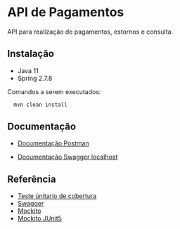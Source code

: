
# API de Pagamentos

API para realização de pagamentos, estornos e consulta.

## Instalação

- Java 11 
- Spring 2.7.8

Comandos a serem executados:

```bash
  mvn clean install
```




    
## Documentação

- [Documentação Postman](https://documenter.getpostman.com/view/5343042/2s8Z6yVrph)

- [Documentação Swagger localhost](http://localhost:8080/swagger-ui/index.html#/)

## Referência

 - [Teste únitario de cobertura](https://www.baeldung.com/jacoco)
 - [Swagger](https://www.baeldung.com/spring-rest-openapi-documentation)
 - [Mockito](https://www.baeldung.com/mockito-annotations)
 - [Mockito JUnit5](https://www.baeldung.com/mockito-junit-5-extension)

